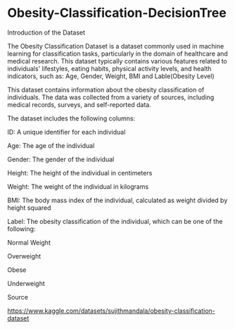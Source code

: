 # Obesity-Classification-DecisionTree

Introduction of the Dataset

The Obesity Classification Dataset is a dataset commonly used in machine learning for classification tasks, particularly in the domain of healthcare and medical research. This dataset typically contains various features related to individuals' lifestyles, eating habits, physical activity levels, and health indicators, such as: Age, Gender, Weight, BMI and Lable(Obesity Level)

This dataset contains information about the obesity classification of individuals. The data was collected from a variety of sources, including medical records, surveys, and self-reported data. 

The dataset includes the following columns:

ID: A unique identifier for each individual

Age: The age of the individual

Gender: The gender of the individual

Height: The height of the individual in centimeters

Weight: The weight of the individual in kilograms

BMI: The body mass index of the individual, calculated as weight divided by height squared

Label: The obesity classification of the individual, which can be one of the following:

Normal Weight

Overweight

Obese

Underweight

Source

https://www.kaggle.com/datasets/sujithmandala/obesity-classification-dataset

